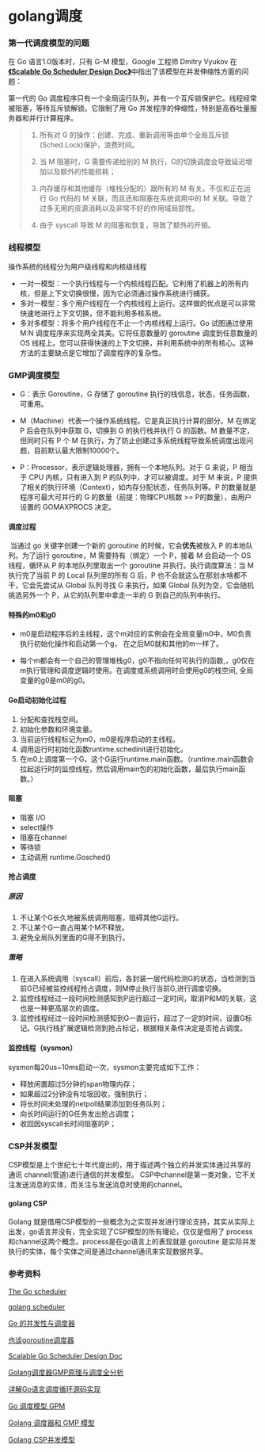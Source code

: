# golang调度

### 第一代调度模型的问题

在 Go 语言1.0版本时，只有 G-M 模型，Google 工程师 Dmitry Vyukov 在[**《Scalable Go Scheduler Design Doc》**](https://docs.google.com/document/d/1TTj4T2JO42uD5ID9e89oa0sLKhJYD0Y_kqxDv3I3XMw/edit)中指出了该模型在并发伸缩性方面的问题：

第一代的 Go 调度程序只有一个全局运行队列，并有一个互斥锁保护它。线程经常被阻塞，等待互斥锁解锁。它限制了用 Go 并发程序的伸缩性，特别是高吞吐量服务器和并行计算程序。

>1. 所有对 G 的操作：创建、完成、重新调用等由单个全局互斥锁(Sched.Lock)保护，浪费时间。
>
>2. 当 M 阻塞时，G 需要传递给别的 M 执行，G的切换调度会导致延迟增加以及额外的性能损耗；
>
>3. 内存缓存和其他缓存（堆栈分配的）跟所有的 M 有关。不仅和正在运行 Go 代码的 M 关联，而且还和阻塞在系统调用中的 M 关联。导致了过多无用的资源消耗以及非常不好的作用域局部性。
>
>4. 由于 syscall 导致 M 的阻塞和恢复，导致了额外的开销。

### 线程模型

操作系统的线程分为用户级线程和内核级线程

- 一对一模型：一个执行线程与一个内核线程匹配。它利用了机器上的所有内核，但是上下文切换很慢，因为它必须通过操作系统进行捕获。
- 多对一模型：多个用户线程在一个内核线程上运行。这样做的优点是可以非常快速地进行上下文切换，但不能利用多核系统。
- 多对多模型：将多个用户线程在不止一个内核线程上运行。Go 试图通过使用 M:N 调度程序来实现两全其美。它将任意数量的 goroutine 调度到任意数量的 OS 线程上。您可以获得快速的上下文切换，并利用系统中的所有核心。这种方法的主要缺点是它增加了调度程序的复杂性。

### GMP调度模型

- G：表示 Goroutine，G 存储了 goroutine 执行的栈信息，状态，任务函数，可重用。

- M（Machine）代表一个操作系统线程。它是真正执行计算的部分。M 在绑定 P 后会在队列中获取 G，切换到 G 的执行栈并执行 G 的函数。M 数量不定，但同时只有 P 个 M 在执行，为了防止创建过多系统线程导致系统调度出现问题，目前默认最大限制10000个。
- P：Processor，表示逻辑处理器，拥有一个本地队列。对于 G 来说，P 相当于 CPU 内核，只有进入到 P 的队列中，才可以被调度。对于 M 来说，P 提供了相关的执行环境（Context），如内存分配状态，任务队列等。P 的数量就是程序可最大可并行的 G 的数量（前提：物理CPU核数 >= P的数量），由用户设置的 GOMAXPROCS 决定。

#### 调度过程

​		当通过 go 关键字创建一个新的 goroutine 的时候，它会**优先**被放入 P 的本地队列。为了运行 goroutine，M 需要持有（绑定）一个 P，接着 M 会启动一个 OS 线程，循环从 P 的本地队列里取出一个 goroutine 并执行。执行调度算法：当 M 执行完了当前 P 的 Local 队列里的所有 G 后，P 也不会就这么在那划水啥都不干，它会先尝试从 Global 队列寻找 G 来执行，如果 Global 队列为空，它会随机挑选另外一个 P，从它的队列里中拿走一半的 G 到自己的队列中执行。

#### 特殊的m0和g0

- m0是启动程序后的主线程，这个m对应的实例会在全局变量m0中，M0负责执行初始化操作和启动第一个g， 在之后M0就和其他的m一样了。

- 每个m都会有一个自己的管理堆栈g0，g0不指向任何可执行的函数,，g0仅在m执行管理和调度逻辑时使用。在调度或系统调用时会使用g0的栈空间, 全局变量的g0是m0的g0。

#### Go启动初始化过程

1. 分配和查找栈空间。
2. 初始化参数和环境变量。
3. 当前运行线程标记为m0，m0是程序启动的主线程。
4. 调用运行时初始化函数runtime.schedinit进行初始化。
5. 在m0上调度第一个G，这个G运行runtime.main函数。（runtime.main函数会拉起运行时的监控线程，然后调用main包的初始化函数，最后执行main函数。）

#### 阻塞

- 阻塞 I/O
- select操作
- 阻塞在channel
- 等待锁
- 主动调用 runtime.Gosched()

#### 抢占调度

##### 原因

1. 不让某个G长久地被系统调用阻塞，阻碍其他G运行。
2. 不让某个G一直占用某个M不释放。
3. 避免全局队列里面的G得不到执行。

##### 策略

1. 在进入系统调用（syscall）前后，各封装一层代码检测G的状态，当检测到当前G已经被监控线程抢占调度，则M停止执行当前G,进行调度切换。
2. 监控线程经过一段时间检测感知到P运行超过一定时间，取消P和M的关联，这也是一种更高层次的调度。
3. 监控线程经过一段时间检测感知到G一直运行，超过了一定的时间，设置G标记。G执行栈扩展逻辑检测到抢占标记，根据相关条件决定是否抢占调度。

#### 监控线程（sysmon）

sysmon每20us~10ms启动一次，sysmon主要完成如下工作：

- 释放闲置超过5分钟的span物理内存；
- 如果超过2分钟没有垃圾回收，强制执行；
- 将长时间未处理的netpoll结果添加到任务队列；
- 向长时间运行的G任务发出抢占调度；
- 收回因syscall长时间阻塞的P；

### CSP并发模型

CSP模型是上个世纪七十年代提出的，用于描述两个独立的并发实体通过共享的通讯 channel(管道)进行通信的并发模型。 CSP中channel是第一类对象，它不关注发送消息的实体，而关注与发送消息时使用的channel。

#### golang CSP

Golang 就是借用CSP模型的一些概念为之实现并发进行理论支持，其实从实际上出发，go语言并没有，完全实现了CSP模型的所有理论，仅仅是借用了 process和channel这两个概念。process是在go语言上的表现就是 goroutine 是实际并发执行的实体，每个实体之间是通过channel通讯来实现数据共享。

### 参考资料

[The Go scheduler](https://morsmachine.dk/go-scheduler)

[golang scheduler](https://yizhi.ren/2019/06/03/goscheduler/)

[Go 的并发性与调度器](https://www.jianshu.com/p/56c0c51ab537)

[也谈goroutine调度器](https://tonybai.com/2017/06/23/an-intro-about-goroutine-scheduler/)

[Scalable Go Scheduler Design Doc](https://docs.google.com/document/d/1TTj4T2JO42uD5ID9e89oa0sLKhJYD0Y_kqxDv3I3XMw/edit#)

[Golang调度器GMP原理与调度全分析](https://studygolang.com/articles/26921)

[详解Go语言调度循环源码实现](https://www.cnblogs.com/luozhiyun/p/14426737.html)

[Go 调度模型 GPM](https://studygolang.com/articles/29179)

[Golang 调度器和 GMP 模型](https://segmentfault.com/a/1190000040080290)

[Golang CSP并发模型](https://studygolang.com/articles/5155)